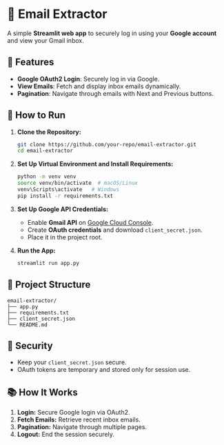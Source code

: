 # 📧 Email Extractor

A simple **Streamlit web app** to securely log in using your **Google account** and view your Gmail inbox.

## 🎯 Features
- **Google OAuth2 Login**: Securely log in via Google.
- **View Emails**: Fetch and display inbox emails dynamically.
- **Pagination**: Navigate through emails with Next and Previous buttons.

## 🚀 How to Run

1. **Clone the Repository:**
   ```bash
   git clone https://github.com/your-repo/email-extractor.git
   cd email-extractor
   ```

2. **Set Up Virtual Environment and Install Requirements:**
   ```bash
   python -m venv venv
   source venv/bin/activate  # macOS/Linux
   venv\Scripts\activate   # Windows
   pip install -r requirements.txt
   ```

3. **Set Up Google API Credentials:**
   - Enable **Gmail API** on [Google Cloud Console](https://console.cloud.google.com/).
   - Create **OAuth credentials** and download `client_secret.json`.
   - Place it in the project root.

4. **Run the App:**
   ```bash
   streamlit run app.py
   ```

## 📖 Project Structure
```
email-extractor/
├── app.py
├── requirements.txt
├── client_secret.json
└── README.md
```

## 🔐 Security
- Keep your `client_secret.json` secure.
- OAuth tokens are temporary and stored only for session use.

## 📚 How It Works
1. **Login:** Secure Google login via OAuth2.
2. **Fetch Emails:** Retrieve recent inbox emails.
3. **Pagination:** Navigate through multiple pages.
4. **Logout:** End the session securely.


